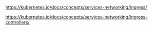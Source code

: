 https://kubernetes.io/docs/concepts/services-networking/ingress/

https://kubernetes.io/docs/concepts/services-networking/ingress-controllers/
